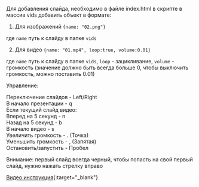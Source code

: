 Для добавления слайда, необходимо в файле index.html в скрипте в массив vids добавить объект в формате:

1. Для изображений <code>{name: "02.png"}</code>

где <code>name</code> путь к слайду в папке <code>vids</code>

2. Для видео <code>{name: "01.mp4", loop:true, volume:0.01}</code>

где <code>name</code> путь к слайду в папке <code>vids</code>, <code>loop</code> - зацикливание, <code>volume</code> - громкость (значение должно быть всегда больше 0, чтобы выключить громкость, можно поставить 0.01)

Управление:

Переключение слайдов - Left/Right<br>
В начало презентации - q<br>
Если текущий слайд видео:<br>
Вперед на 5 секунд - n<br>
Назад на 5 секунд - b<br>
В начало видео - s<br>
Увеличить громкость - . (Точка)<br>
Уменьшить громкость - , (Запятая)<br>
Остановить/запустить - Пробел<br>

Внимание: первый слайд всегда черный, чтобы попасть на свой первый слайд, нужно нажать стрелку вправо<br>

[Видео инструкция](https://youtu.be/JrAuQWnrRNg){:target="_blank"}
